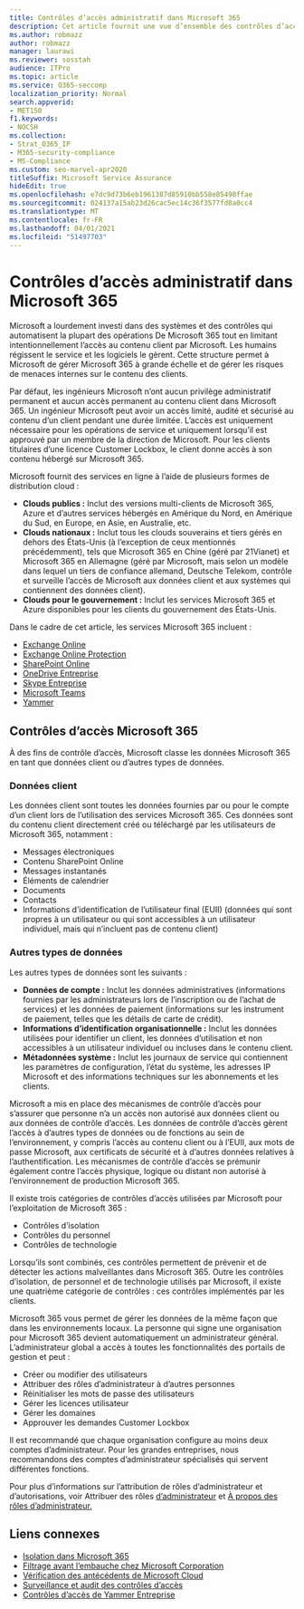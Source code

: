 ```yaml
---
title: Contrôles d’accès administratif dans Microsoft 365
description: Cet article fournit une vue d’ensemble des contrôles d’accès administratifs et de la catégorisation des données dans Microsoft 365.
ms.author: robmazz
author: robmazz
manager: laurawi
ms.reviewer: sosstah
audience: ITPro
ms.topic: article
ms.service: O365-seccomp
localization_priority: Normal
search.appverid:
- MET150
f1.keywords:
- NOCSH
ms.collection:
- Strat_O365_IP
- M365-security-compliance
- MS-Compliance
ms.custom: seo-marvel-apr2020
titleSuffix: Microsoft Service Assurance
hideEdit: true
ms.openlocfilehash: e7dc9d73b6eb1961387d85910bb558e85498ffae
ms.sourcegitcommit: 024137a15ab23d26cac5ec14c36f3577fd8a0cc4
ms.translationtype: MT
ms.contentlocale: fr-FR
ms.lasthandoff: 04/01/2021
ms.locfileid: "51497703"
---
```

# <a name="administrative-access-controls-in-microsoft-365"></a>Contrôles d’accès administratif dans Microsoft 365 

Microsoft a lourdement investi dans des systèmes et des contrôles qui automatisent la plupart des opérations De Microsoft 365 tout en limitant intentionnellement l’accès au contenu client par Microsoft. Les humains régissent le service et les logiciels le gèrent. Cette structure permet à Microsoft de gérer Microsoft 365 à grande échelle et de gérer les risques de menaces internes sur le contenu des clients.

Par défaut, les ingénieurs Microsoft n’ont aucun privilège administratif permanent et aucun accès permanent au contenu client dans Microsoft 365. Un ingénieur Microsoft peut avoir un accès limité, audité et sécurisé au contenu d’un client pendant une durée limitée. L’accès est uniquement nécessaire pour les opérations de service et uniquement lorsqu’il est approuvé par un membre de la direction de Microsoft. Pour les clients titulaires d’une licence Customer Lockbox, le client donne accès à son contenu hébergé sur Microsoft 365.

Microsoft fournit des services en ligne à l’aide de plusieurs formes de distribution cloud :

- **Clouds publics :** Inclut des versions multi-clients de Microsoft 365, Azure et d’autres services hébergés en Amérique du Nord, en Amérique du Sud, en Europe, en Asie, en Australie, etc.
- **Clouds nationaux :** Inclut tous les clouds souverains et tiers gérés en dehors des États-Unis (à l’exception de ceux mentionnés précédemment), tels que Microsoft 365 en Chine (géré par 21Vianet) et Microsoft 365 en Allemagne (géré par Microsoft, mais selon un modèle dans lequel un tiers de confiance allemand, Deutsche Telekom, contrôle et surveille l’accès de Microsoft aux données client et aux systèmes qui contiennent des données client).
- **Clouds pour le gouvernement :** Inclut les services Microsoft 365 et Azure disponibles pour les clients du gouvernement des États-Unis.

Dans le cadre de cet article, les services Microsoft 365 incluent :

- [Exchange Online](/Exchange/exchange-online)
- [Exchange Online Protection](/Office365/SecurityCompliance/eop/exchange-online-protection-overview)
- [SharePoint Online](/sharepoint/sharepoint-online)
- [OneDrive Entreprise](/OneDrive/onedrive)
- [Skype Entreprise](/SkypeForBusiness/skype-for-business-online)
- [Microsoft Teams](/MicrosoftTeams/Teams-overview)
- [Yammer](/yammer/yammer-landing-page)

## <a name="microsoft-365-access-controls"></a>Contrôles d’accès Microsoft 365

À des fins de contrôle d’accès, Microsoft classe les données Microsoft 365 en tant que données client ou d’autres types de données.

### <a name="customer-data"></a>Données client

Les données client sont toutes les données fournies par ou pour le compte d’un client lors de l’utilisation des services Microsoft 365. Ces données sont du contenu client directement créé ou téléchargé par les utilisateurs de Microsoft 365, notamment :

- Messages électroniques
- Contenu SharePoint Online
- Messages instantanés
- Éléments de calendrier
- Documents
- Contacts
- Informations d’identification de l’utilisateur final (EUII) (données qui sont propres à un utilisateur ou qui sont accessibles à un utilisateur individuel, mais qui n’incluent pas de contenu client)

### <a name="other-types-of-data"></a>Autres types de données

Les autres types de données sont les suivants :

- **Données de compte :** Inclut les données administratives (informations fournies par les administrateurs lors de l’inscription ou de l’achat de services) et les données de paiement (informations sur les instrument de paiement, telles que les détails de carte de crédit).
- **Informations d’identification organisationnelle :** Inclut les données utilisées pour identifier un client, les données d’utilisation et non accessibles à un utilisateur individuel ou incluses dans le contenu client.
- **Métadonnées système :** Inclut les journaux de service qui contiennent les paramètres de configuration, l’état du système, les adresses IP Microsoft et des informations techniques sur les abonnements et les clients.

Microsoft a mis en place des mécanismes de contrôle d’accès pour s’assurer que personne n’a un accès non autorisé aux données client ou aux données de contrôle d’accès. Les données de contrôle d’accès gèrent l’accès à d’autres types de données ou de fonctions au sein de l’environnement, y compris l’accès au contenu client ou à l’EUII, aux mots de passe Microsoft, aux certificats de sécurité et à d’autres données relatives à l’authentification. Les mécanismes de contrôle d’accès se prémunir également contre l’accès physique, logique ou distant non autorisé à l’environnement de production Microsoft 365.

Il existe trois catégories de contrôles d’accès utilisées par Microsoft pour l’exploitation de Microsoft 365 :

- Contrôles d’isolation
- Contrôles du personnel
- Contrôles de technologie

Lorsqu’ils sont combinés, ces contrôles permettent de prévenir et de détecter les actions malveillantes dans Microsoft 365. Outre les contrôles d’isolation, de personnel et de technologie utilisés par Microsoft, il existe une quatrième catégorie de contrôles : ces contrôles implémentés par les clients.

Microsoft 365 vous permet de gérer les données de la même façon que dans les environnements locaux. La personne qui signe une organisation pour Microsoft 365 devient automatiquement un administrateur général. L’administrateur global a accès à toutes les fonctionnalités des portails de gestion et peut :

- Créer ou modifier des utilisateurs
- Attribuer des rôles d’administrateur à d’autres personnes
- Réinitialiser les mots de passe des utilisateurs
- Gérer les licences utilisateur
- Gérer les domaines
- Approuver les demandes Customer Lockbox

Il est recommandé que chaque organisation configure au moins deux comptes d’administrateur. Pour les grandes entreprises, nous recommandons des comptes d’administrateur spécialisés qui servent différentes fonctions.

Pour plus d’informations sur l’attribution de rôles d’administrateur et d’autorisations, voir Attribuer des rôles [d’administrateur](/microsoft-365/admin/add-users/assign-admin-roles) et [À propos des rôles d’administrateur.](/microsoft-365/admin/add-users/about-admin-roles)

## <a name="related-links"></a>Liens connexes

- [Isolation dans Microsoft 365](assurance-isolation-in-microsoft-365.md)
- [Filtrage avant l’embauche chez Microsoft Corporation](assurance-pre-employment-screening.md)
- [Vérification des antécédents de Microsoft Cloud](assurance-cloud-background-check.md)
- [Surveillance et audit des contrôles d’accès](assurance-monitoring-and-auditing-access-controls.md)
- [Contrôles d’accès de Yammer Entreprise](assurance-yammer-enterprise-access-controls.md)
